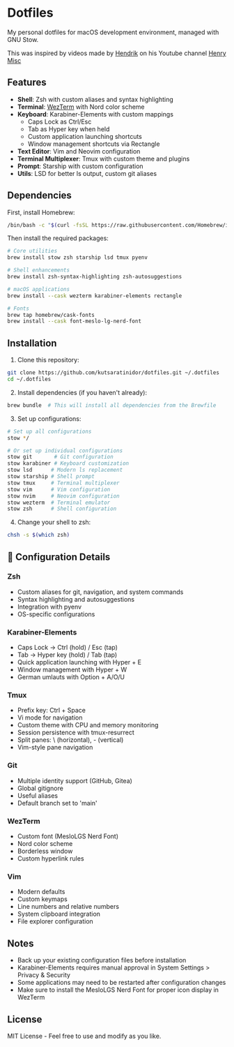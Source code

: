 # Dotfiles

My personal dotfiles for macOS development environment, managed with GNU Stow.

This was inspired by videos made by [Hendrik](https://github.com/hendrikmi) on his Youtube channel [Henry Misc](https://github.com/hendrikmi)

## Features

- **Shell**: Zsh with custom aliases and syntax highlighting
- **Terminal**: [WezTerm](https://wezfurlong.org/wezterm/) with Nord color scheme
- **Keyboard**: Karabiner-Elements with custom mappings
  - Caps Lock as Ctrl/Esc
  - Tab as Hyper key when held
  - Custom application launching shortcuts
  - Window management shortcuts via Rectangle
- **Text Editor**: Vim and Neovim configuration
- **Terminal Multiplexer**: Tmux with custom theme and plugins
- **Prompt**: Starship with custom configuration
- **Utils**: LSD for better ls output, custom git aliases

## Dependencies

First, install Homebrew:
```bash
/bin/bash -c "$(curl -fsSL https://raw.githubusercontent.com/Homebrew/install/HEAD/install.sh)"
```

Then install the required packages:
```bash
# Core utilities
brew install stow zsh starship lsd tmux pyenv

# Shell enhancements
brew install zsh-syntax-highlighting zsh-autosuggestions

# macOS applications
brew install --cask wezterm karabiner-elements rectangle

# Fonts
brew tap homebrew/cask-fonts
brew install --cask font-meslo-lg-nerd-font
```

## Installation

1. Clone this repository:
```bash
git clone https://github.com/kutsaratinidor/dotfiles.git ~/.dotfiles
cd ~/.dotfiles
```

2. Install dependencies (if you haven't already):
```bash
brew bundle  # This will install all dependencies from the Brewfile
```

3. Set up configurations:
```bash
# Set up all configurations
stow */

# Or set up individual configurations
stow git       # Git configuration
stow karabiner # Keyboard customization
stow lsd      # Modern ls replacement
stow starship # Shell prompt
stow tmux     # Terminal multiplexer
stow vim      # Vim configuration
stow nvim     # Neovim configuration
stow wezterm  # Terminal emulator
stow zsh      # Shell configuration
```

4. Change your shell to zsh:
```bash
chsh -s $(which zsh)
```

## 🔧 Configuration Details

### Zsh
- Custom aliases for git, navigation, and system commands
- Syntax highlighting and autosuggestions
- Integration with pyenv
- OS-specific configurations

### Karabiner-Elements
- Caps Lock → Ctrl (hold) / Esc (tap)
- Tab → Hyper key (hold) / Tab (tap)
- Quick application launching with Hyper + E
- Window management with Hyper + W
- German umlauts with Option + A/O/U

### Tmux
- Prefix key: Ctrl + Space
- Vi mode for navigation
- Custom theme with CPU and memory monitoring
- Session persistence with tmux-resurrect
- Split panes: \\ (horizontal), - (vertical)
- Vim-style pane navigation

### Git
- Multiple identity support (GitHub, Gitea)
- Global gitignore
- Useful aliases
- Default branch set to 'main'

### WezTerm
- Custom font (MesloLGS Nerd Font)
- Nord color scheme
- Borderless window
- Custom hyperlink rules

### Vim
- Modern defaults
- Custom keymaps
- Line numbers and relative numbers
- System clipboard integration
- File explorer configuration

## Notes

- Back up your existing configuration files before installation
- Karabiner-Elements requires manual approval in System Settings > Privacy & Security
- Some applications may need to be restarted after configuration changes
- Make sure to install the MesloLGS Nerd Font for proper icon display in WezTerm

## License

MIT License - Feel free to use and modify as you like.
